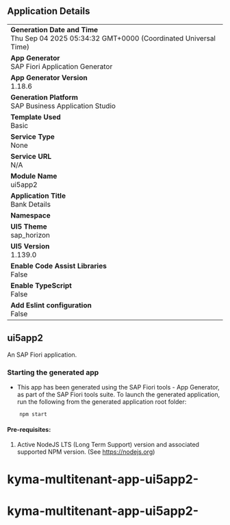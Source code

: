## Application Details
|               |
| ------------- |
|**Generation Date and Time**<br>Thu Sep 04 2025 05:34:32 GMT+0000 (Coordinated Universal Time)|
|**App Generator**<br>SAP Fiori Application Generator|
|**App Generator Version**<br>1.18.6|
|**Generation Platform**<br>SAP Business Application Studio|
|**Template Used**<br>Basic|
|**Service Type**<br>None|
|**Service URL**<br>N/A|
|**Module Name**<br>ui5app2|
|**Application Title**<br>Bank Details|
|**Namespace**<br>|
|**UI5 Theme**<br>sap_horizon|
|**UI5 Version**<br>1.139.0|
|**Enable Code Assist Libraries**<br>False|
|**Enable TypeScript**<br>False|
|**Add Eslint configuration**<br>False|

## ui5app2

An SAP Fiori application.

### Starting the generated app

-   This app has been generated using the SAP Fiori tools - App Generator, as part of the SAP Fiori tools suite.  To launch the generated application, run the following from the generated application root folder:

```
    npm start
```

#### Pre-requisites:

1. Active NodeJS LTS (Long Term Support) version and associated supported NPM version.  (See https://nodejs.org)


# kyma-multitenant-app-ui5app2-
# kyma-multitenant-app-ui5app2-
